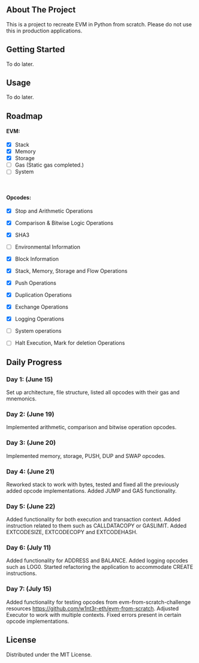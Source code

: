 
<!-- ABOUT THE PROJECT -->
## About The Project


This is a project to recreate EVM in Python from scratch. Please do not use this in production applications.




<!-- GETTING STARTED -->
## Getting Started

To do later.

<!-- ### Prerequisites

To do later.

* npm
  ```sh
  npm install npm@latest -g
  ```

### Installation

1. Get a free API Key at [https://example.com](https://example.com)
2. Clone the repo
   ```sh
   git clone https://github.com/github_username/repo_name.git
   ```
3. Install NPM packages
   ```sh
   npm install
   ```
4. Enter your API in `config.js`
   ```js
   const API_KEY = 'ENTER YOUR API';
   ``` -->



<!-- USAGE EXAMPLES -->
## Usage

To do later.

<!-- _For more examples, please refer to the [Documentation](https://example.com)_ -->



<!-- ROADMAP -->
## Roadmap

#### EVM:

- [x] Stack
- [x] Memory
- [x] Storage
- [ ] Gas (Static gas completed.)
- [ ] System     
<br/>

#### Opcodes:

- [x] Stop and Arithmetic Operations
- [x] Comparison & Bitwise Logic Operations
- [x] SHA3
- [ ] Environmental Information
- [x] Block Information
- [x] Stack, Memory, Storage and Flow Operations
- [x] Push Operations
- [x] Duplication Operations
- [x] Exchange Operations
- [x] Logging Operations
- [ ] System operations
- [ ] Halt Execution, Mark for deletion Operations


<!-- DAILY -->
## Daily Progress

### Day 1: (June 15)
Set up architecture, file structure, listed all opcodes with their gas and mnemonics.

### Day 2: (June 19)
Implemented arithmetic, comparison and bitwise operation opcodes.

### Day 3: (June 20)
Implemented memory, storage, PUSH, DUP and SWAP opcodes.

### Day 4: (June 21)
Reworked stack to work with bytes, tested and fixed all the previously added opcode implementations. Added JUMP and GAS functionality.

### Day 5: (June 22)
Added functionality for both execution and transaction context. Added instruction related to them such as CALLDATACOPY or GASLIMIT. Added EXTCODESIZE, EXTCODECOPY and EXTCODEHASH.

### Day 6: (July 11)
Added functionality for ADDRESS and BALANCE. Added logging opcodes such as LOG0. Started refactoring the application to accommodate CREATE instructions.

### Day 7: (July 15)
Added functionality for testing opcodes from evm-from-scratch-challenge resources https://github.com/w1nt3r-eth/evm-from-scratch. Adjusted Executor to work with multiple contexts. Fixed errors present in certain opcode implementations.

<!-- LICENSE -->
## License

Distributed under the MIT License. 


